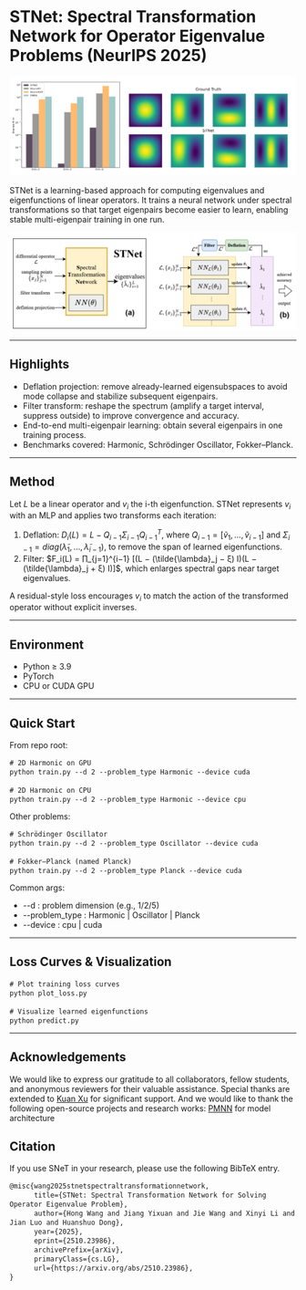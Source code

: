 # STNet: Spectral Transformation Network for Operator Eigenvalue Problems (NeurIPS 2025)

[![STNet](docs/out.png)](docs/overview.png)

STNet is a learning-based approach for computing eigenvalues and eigenfunctions of linear operators. It trains a neural network under spectral transformations so that target eigenpairs become easier to learn, enabling stable multi-eigenpair training in one run.

![STNet overview](docs/overview.png)

---

## Highlights

- Deflation projection: remove already-learned eigensubspaces to avoid mode collapse and stabilize subsequent eigenpairs.
- Filter transform: reshape the spectrum (amplify a target interval, suppress outside) to improve convergence and accuracy.
- End-to-end multi-eigenpair learning: obtain several eigenpairs in one training process.
- Benchmarks covered: Harmonic, Schrödinger Oscillator, Fokker–Planck.

---

## Method

Let $L$ be a linear operator and $v_i$ the i-th eigenfunction. STNet represents $v_i$ with an MLP and applies two transforms each iteration:

1) Deflation: $D_i(L) = L − Q_{i−1} Σ_{i−1} Q_{i−1}^T$, where $Q_{i−1} = [ṽ_1, …, ṽ_{i−1}]$ and $Σ_{i−1} = diag(λ̃_1, …, λ̃_{i−1})$, to remove the span of learned eigenfunctions.
2) Filter: $F_i(L) = ∏_{j=1}^{i−1} [(L − (\tilde{\lambda}_j − ξ) I)(L − (\tilde{\lambda}_j + ξ) I)]$, which enlarges spectral gaps near target eigenvalues.

A residual-style loss encourages $v_i$ to match the action of the transformed operator without explicit inverses.

---

## Environment

- Python ≥ 3.9
- PyTorch
- CPU or CUDA GPU

---

## Quick Start

From repo root:

    # 2D Harmonic on GPU
    python train.py --d 2 --problem_type Harmonic --device cuda
    
    # 2D Harmonic on CPU
    python train.py --d 2 --problem_type Harmonic --device cpu

Other problems:

    # Schrödinger Oscillator
    python train.py --d 2 --problem_type Oscillator --device cuda
    
    # Fokker–Planck (named Planck)
    python train.py --d 2 --problem_type Planck --device cuda

Common args:

- --d : problem dimension (e.g., 1/2/5)
- --problem_type : Harmonic | Oscillator | Planck
- --device : cpu | cuda

---------

## Loss Curves & Visualization

    # Plot training loss curves
    python plot_loss.py
    
    # Visualize learned eigenfunctions
    python predict.py

---



## Acknowledgements

  We would like to express our gratitude to all collaborators, fellow students, and anonymous reviewers for their valuable assistance. Special thanks are extended to [Kuan Xu](http://staff.ustc.edu.cn/~kuanxu/) for significant support.
  And we would like to thank the following open-source projects and research works: [PMNN](https://github.com/SummerLoveRain/PMNN_IPMNN) for model architecture

## Citation

 If you use SNeT in your research, please use the following BibTeX entry.
```
@misc{wang2025stnetspectraltransformationnetwork,
      title={STNet: Spectral Transformation Network for Solving Operator Eigenvalue Problem}, 
      author={Hong Wang and Jiang Yixuan and Jie Wang and Xinyi Li and Jian Luo and Huanshuo Dong},
      year={2025},
      eprint={2510.23986},
      archivePrefix={arXiv},
      primaryClass={cs.LG},
      url={https://arxiv.org/abs/2510.23986}, 
}
```
